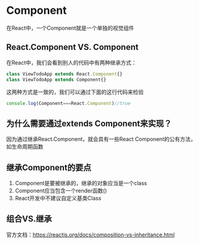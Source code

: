 # Component

在React中，一个Component就是一个单独的视觉组件

## React.Component VS. Component

在React中，我们会看到别人的代码中有两种继承方式：

```js
class ViewTodoApp extends React.Component{} 
class ViewTodoApp extends Component{}
```

这两种方式是一致的，我们可以通过下面的这行代码来检验

```js
console.log(Component===React.Component)//true
```

## 为什么需要通过extends Component来实现？

因为通过继承React.Component，就会具有一些React Component的公有方法，如生命周期函数

## 继承Component的要点

1. Component是要被继承的，继承的对象应当是一个class
2. Component应当包含一个render函数\(\)
3. React开发中不建议自定义基类Class

## 组合VS.继承

官方文档：https://reactjs.org/docs/composition-vs-inheritance.html



